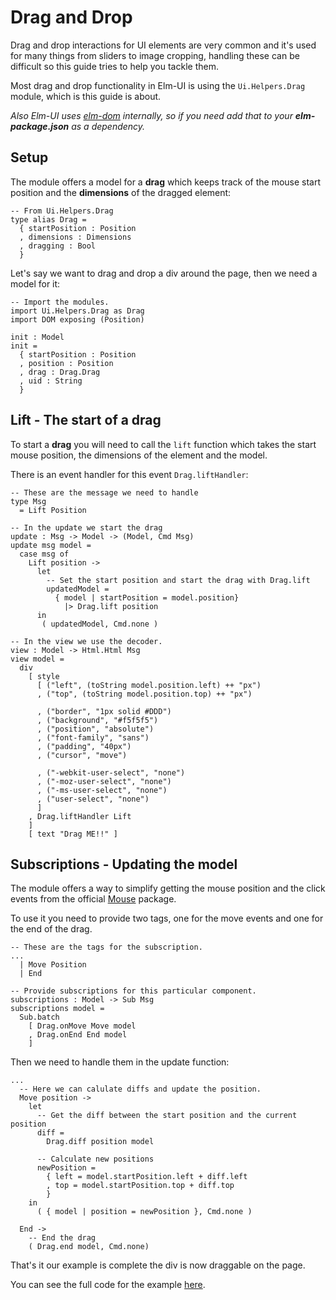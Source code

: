 # Drag and Drop
Drag and drop interactions for UI elements are very common and it's used for
many things from sliders to image cropping, handling these can be difficult so
this guide tries to help you tackle them.

Most drag and drop functionality in Elm-UI is using the `Ui.Helpers.Drag`
module, which is this guide is about.

_Also Elm-UI uses [elm-dom](https://github.com/gdotdesign/elm-dom) internally,
so if you need add that to your **elm-package.json** as a dependency._

## Setup
The module offers a model for a **drag** which keeps track of the mouse start
position and the **dimensions** of the dragged element:

```
-- From Ui.Helpers.Drag
type alias Drag =
  { startPosition : Position
  , dimensions : Dimensions
  , dragging : Bool
  }
```

Let's say we want to drag and drop a div around the page, then we need a model
for it:
```
-- Import the modules.
import Ui.Helpers.Drag as Drag
import DOM exposing (Position)

init : Model
init =
  { startPosition : Position
  , position : Position
  , drag : Drag.Drag
  , uid : String
  }
```

## Lift - The start of a drag
To start a **drag** you will need to call the `lift` function which takes the
start mouse position, the dimensions of the element and the model.

There is an event handler for this event `Drag.liftHandler`:
```
-- These are the message we need to handle
type Msg
  = Lift Position

-- In the update we start the drag
update : Msg -> Model -> (Model, Cmd Msg)
update msg model =
  case msg of
    Lift position ->
      let
        -- Set the start position and start the drag with Drag.lift
        updatedModel =
          { model | startPosition = model.position}
            |> Drag.lift position
      in
       ( updatedModel, Cmd.none )

-- In the view we use the decoder.
view : Model -> Html.Html Msg
view model =
  div
    [ style
      [ ("left", (toString model.position.left) ++ "px")
      , ("top", (toString model.position.top) ++ "px")

      , ("border", "1px solid #DDD")
      , ("background", "#f5f5f5")
      , ("position", "absolute")
      , ("font-family", "sans")
      , ("padding", "40px")
      , ("cursor", "move")

      , ("-webkit-user-select", "none")
      , ("-moz-user-select", "none")
      , ("-ms-user-select", "none")
      , ("user-select", "none")
      ]
    , Drag.liftHandler Lift
    ]
    [ text "Drag ME!!" ]
```

## Subscriptions - Updating the model
The module offers a way to simplify getting the mouse position and the click
events from the official [Mouse](http://package.elm-lang.org/packages/elm-lang/mouse/latest) package.

To use it you need to provide two tags, one for the move events and one for
the end of the drag.
```
-- These are the tags for the subscription.
...
  | Move Position
  | End

-- Provide subscriptions for this particular component.
subscriptions : Model -> Sub Msg
subscriptions model =
  Sub.batch
    [ Drag.onMove Move model
    , Drag.onEnd End model
    ]
```

Then we need to handle them in the update function:
```
...
  -- Here we can calulate diffs and update the position.
  Move position ->
    let
      -- Get the diff between the start position and the current position
      diff =
        Drag.diff position model

      -- Calculate new positions
      newPosition =
        { left = model.startPosition.left + diff.left
        , top = model.startPosition.top + diff.top
        }
    in
      ( { model | position = newPosition }, Cmd.none )

  End ->
    -- End the drag
    ( Drag.end model, Cmd.none)
```

That's it our example is complete the div is now draggable on the page.

You can see the full code for the example
[here](https://github.com/gdotdesign/elm-ui-examples/tree/master/drag-and-drop).
